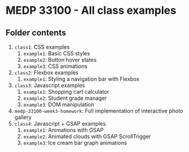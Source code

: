 # MEDP 33100 - All class examples
## Folder contents
1. `class1`: CSS examples
   1. `example1`: Basic CSS styles
   2. `example2`: Button hover states
   3. `example3`: CSS animations
2. `class2`: Flexbox examples
   1. `example1`: Styling a navigation bar with Flexbox
3. `class3`: Javascript examples
   1. `example1`: Shopping cart calculator
   2. `example2`: Student grade manager
   3. `example3`: DOM manipulation
4. `medp-33100-week3-homework`: Full implementation of interactive photo gallery
4. `class4`: Javascript + GSAP examples
   1. `example1`: Animations with GSAP
   2. `example2`: Animated clouds with GSAP ScrollTrigger
   3. `example3`: Ice cream bar graph animations
